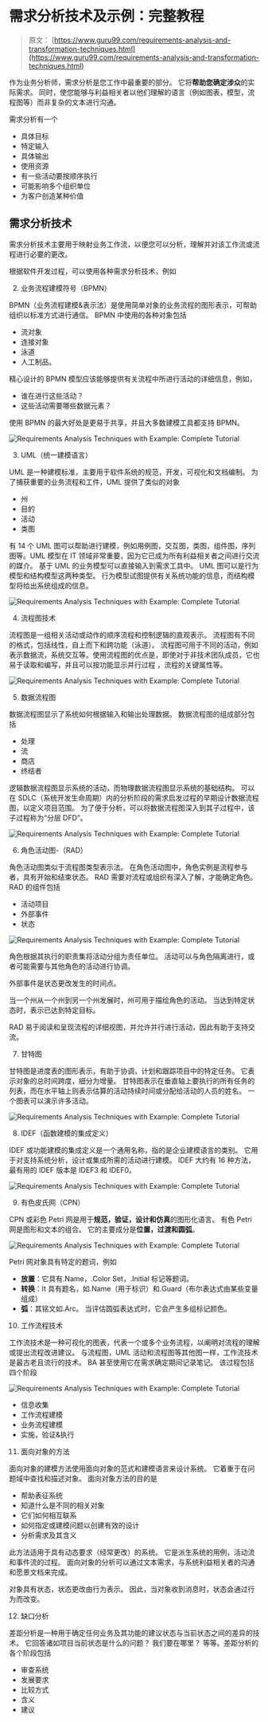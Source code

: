 # 需求分析技术及示例：完整教程

> 原文： [https://www.guru99.com/requirements-analysis-and-transformation-techniques.html](https://www.guru99.com/requirements-analysis-and-transformation-techniques.html)

作为业务分析师，需求分析是您工作中最重要的部分。 它将**帮助您确定涉众**的实际需求。 同时，使您能够与利益相关者以他们理解的语言（例如图表，模型，流程图等）而非复杂的文本进行沟通。

需求分析有一个

*   具体目标
*   特定输入
*   具体输出
*   使用资源
*   有一些活动要按顺序执行
*   可能影响多个组织单位
*   为客户创造某种价值

## 需求分析技术

需求分析技术主要用于映射业务工作流，以便您可以分析，理解并对该工作流或流程进行必要的更改。

根据软件开发过程，可以使用各种需求分析技术，例如

2.  业务流程建模符号（BPMN）

BPMN（业务流程建模&表示法）是使用简单对象的业务流程的图形表示，可帮助组织以标准方式进行通信。 BPMN 中使用的各种对象包括

*   流对象
*   连接对象
*   泳道
*   人工制品。

精心设计的 BPMN 模型应该能够提供有关流程中所进行活动的详细信息，例如，

*   谁在进行这些活动？
*   这些活动需要哪些数据元素？

使用 BPMN 的最大好处是更易于共享，并且大多数建模工具都支持 BPMN。

![Requirements Analysis Techniques with Example: Complete Tutorial](img/17bc6f51407bb043d3ee14b93e36ce38.png "Requirements Analysis and Transformation Techniques")

3.  UML（统一建模语言）

UML 是一种建模标准，主要用于软件系统的规范，开发，可视化和文档编制。 为了捕获重要的业务流程和工件，UML 提供了类似的对象

*   州
*   目的
*   活动
*   类图

有 14 个 UML 图可以帮助进行建模，例如用例图，交互图，类图，组件图，序列图等。UML 模型在 IT 领域非常重要，因为它已成为所有利益相关者之间进行交流的媒介。 基于 UML 的业务模型可以直接输入到需求工具中。 UML 图可以是行为模型和结构模型这两种类型。 行为模型试图提供有关系统功能的信息，而结构模型将给出系统组成的信息。

![Requirements Analysis Techniques with Example: Complete Tutorial](img/2a1953777b2ed4ef3a249fae7a2c75d2.png "Requirements Analysis and Transformation Techniques")

4.  流程图技术

流程图是一组相关活动或动作的顺序流程和控制逻辑的直观表示。 流程图有不同的格式，包括线性，自上而下和跨功能（泳道）。 流程图可用于不同的活动，例如表示数据流，系统交互等。使用流程图的优点是，即使对于非技术团队成员，它也易于读取和编写，并且可以按功能显示并行过程 ，流程的关键属性等。

![Requirements Analysis Techniques with Example: Complete Tutorial](img/605e14c2144a6410aa3f0427ea233836.png "Requirements Analysis and Transformation Techniques")

5.  数据流程图

数据流程图显示了系统如何根据输入和输出处理数据。 数据流程图的组成部分包括

*   处理
*   流
*   商店
*   终结者

逻辑数据流程图显示系统的活动，而物理数据流程图显示系统的基础结构。 可以在 SDLC（系统开发生命周期）内的分析阶段的需求启发过程的早期设计数据流程图，以定义项目范围。 为了便于分析，可以将数据流程图深入到其子过程中，该子过程称为“分层 DFD”。

![Requirements Analysis Techniques with Example: Complete Tutorial](img/3a6a4da93d176ef3250f5c4179151a33.png "Requirements Analysis and Transformation Techniques")

6.  角色活动图-（RAD）

角色活动图类似于流程图类型表示法。 在角色活动图中，角色实例是流程参与者，具有开始和结束状态。 RAD 需要对流程或组织有深入了解，才能确定角色。 RAD 的组件包括

*   活动项目
*   外部事件
*   状态

![Requirements Analysis Techniques with Example: Complete Tutorial](img/e4dd7e32c474eb6be1b15ccc4339323b.png "Requirements Analysis and Transformation Techniques")

角色根据其执行的职责集将活动分组为责任单位。 活动可以与角色隔离进行，或者可能需要与其他角色的活动进行协调。

外部事件是状态更改发生的时间点。

当一个州从一个州到另一个州发展时，州可用于描绘角色的活动。 当达到特定状态时，表示已达到特定目标。

RAD 易于阅读和呈现流程的详细视图，并允许并行进行活动，因此有助于支持交流。

7.  甘特图

甘特图是进度表的图形表示，有助于协调，计划和跟踪项目中的特定任务。 它表示对象的总时间跨度，细分为增量。 甘特图表示在垂直轴上要执行的所有任务的列表，而在水平轴上则表示估算的活动持续时间或分配给活动的人员的姓名。 一个图表可以演示许多活动。

![Requirements Analysis Techniques with Example: Complete Tutorial](img/e9a1ce5d67ca68d3aa475be01a41a37f.png "Requirements Analysis and Transformation Techniques")

8.  IDEF（函数建模的集成定义）

IDEF 或功能建模的集成定义是一个通用名称，指的是企业建模语言的类别。 它用于对支持系统分析，设计或集成所需的活动进行建模。 IDEF 大约有 16 种方法，最有用的 IDEF 版本是 IDEF3 和 IDEF0。

![Requirements Analysis Techniques with Example: Complete Tutorial](img/77738af5eb44e06a60ecdfb4d110abe0.png "Requirements Analysis and Transformation Techniques")

9.  有色皮氏网（CPN）

CPN 或彩色 Petri 网是用于**规范，验证，设计和仿真**的图形化语言。 有色 Petri 网是图形和文本的组合。 它的主要成分是**位置，过渡和圆弧**。

![Requirements Analysis Techniques with Example: Complete Tutorial](img/8ca0449120ad50d133f79da56600da43.png "Requirements Analysis and Transformation Techniques")

Petri 网对象具有特定的题词，例如

*   **放置**：它具有.Name，.Color Set，.Initial 标记等题词。
*   **转换**：lt 具有题名，如.Name（用于标识）和.Guard（布尔表达式由某些变量组成）
*   **弧**：其铭文如.Arc。 当评估圆弧表达式时，它会产生多组标记颜色。

10.  工作流程技术

工作流技术是一种可视化的图表，代表一个或多个业务流程，以阐明对流程的理解或提出流程改进建议。 与流程图，UML 活动和流程图等其他图一样，工作流技术是最古老且流行的技术。 BA 甚至使用它在需求确定期间记录笔记。 该过程包括四个阶段

![Requirements Analysis Techniques with Example: Complete Tutorial](img/c38cc29e203e9148e03859a20d71aaaa.png "Requirements Analysis and Transformation Techniques")

*   信息收集
*   工作流程建模
*   业务流程建模
*   实施，验证&执行

11.  面向对象的方法

面向对象的建模方法使用面向对象的范式和建模语言来设计系统。 它着重于在问题域中查找和描述对象。 面向对象方法的目的是

*   帮助表征系统
*   知道什么是不同的相关对象
*   它们如何相互联系
*   如何指定或建模问题以创建有效的设计
*   分析需求及其含义

此方法适用于具有动态要求（经常更改）的系统。 它是派生系统的用例，活动流和事件流的过程。 面向对象的分析可以通过文本需求，与系统利益相关者的沟通和愿景文档来完成。

对象具有状态，状态更改由行为表示。 因此，当对象收到消息时，状态会通过行为而改变。

12.  缺口分析

差距分析是一种用于确定任何业务及其功能的建议状态与当前状态之间的差异的技术。 它回答诸如项目当前状态是什么的问题？ 我们要在哪里？ 等等。差距分析的各个阶段包括

*   审查系统
*   发展要求
*   比较方式
*   含义
*   建议